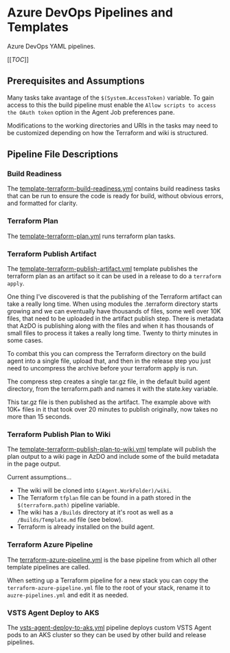# Azure DevOps Pipelines and Templates

Azure DevOps YAML pipelines.

[[_TOC_]]

## Prerequisites and Assumptions

Many tasks take avantage of the `$(System.AccessToken)` variable.  To gain access to this the build pipeline must enable the `Allow scripts to access the OAuth token` option in the Agent Job preferences pane.

Modifications to the working directories and URIs in the tasks may need to be customized depending on how the Terraform and wiki is structured.  

## Pipeline File Descriptions

### Build Readiness

The [template-terraform-build-readiness.yml](template-terraform-build-readiness.yml) contains build readiness tasks that can be run to ensure the code is ready for build, without obvious errors, and formatted for clarity.

### Terraform Plan

The [template-terraform-plan.yml](template-terraform-plan.yml) runs terraform plan tasks.

### Terraform Publish Artifact

The [template-terraform-publish-artifact.yml](template-terraform-publish-artifact.yml) template publishes the terraform plan as an artifact so it can be used in a release to do a `terraform apply`.

One thing I’ve discovered is that the publishing of the Terraform artifact can take a really long time. When using modules the .terraform directory starts growing and we can eventually have thousands of files, some well over 10K files, that need to be uploaded in the artifact publish step. There is metadata that AzDO is publishing along with the files and when it has thousands of small files to process it takes a really long time. Twenty to thirty minutes in some cases.

To combat this you can compress the Terraform directory on the build agent into a single file, upload that, and then in the release step you just need to uncompress the archive before your terraform apply is run.

The compress step creates a single tar.gz file, in the default build agent directory, from the terraform.path and names it with the state.key variable.

This tar.gz file is then published as the artifact. The example above with 10K+ files in it that took over 20 minutes to publish originally, now takes no more than 15 seconds.

### Terraform Publish Plan to Wiki

The [template-terraform-publish-plan-to-wiki.yml](template-terraform-publish-plan-to-wiki.yml) template will publish the plan output to a wiki page in AzDO and include some of the build metadata in the page output.

Current assumptions...
* The wiki will be cloned into `$(Agent.WorkFolder)/wiki`.
* The Terraform `tfplan` file can be found in a path stored in the `$(terraform.path)` pipeline variable.
* The wiki has a `/Builds` directory at it's root as well as a `/Builds/Template.md` file (see below).
* Terraform is already installed on the build agent.

### Terraform Azure Pipeline

The [terraform-azure-pipeline.yml](terraform-azure-pipeline.yml) is the base pipeline from which all other template pipelines are called.

When setting up a Terraform pipeline for a new stack you can copy the `terraform-azure-pipeline.yml` file to the root of your stack, rename it to `auzre-pipelines.yml` and edit it as needed.

### VSTS Agent Deploy to AKS

The [vsts-agent-deploy-to-aks.yml](vsts-agent-deploy-to-aks.yml) pipeline deploys custom VSTS Agent pods to an AKS cluster so they can be used by other build and release pipelines.